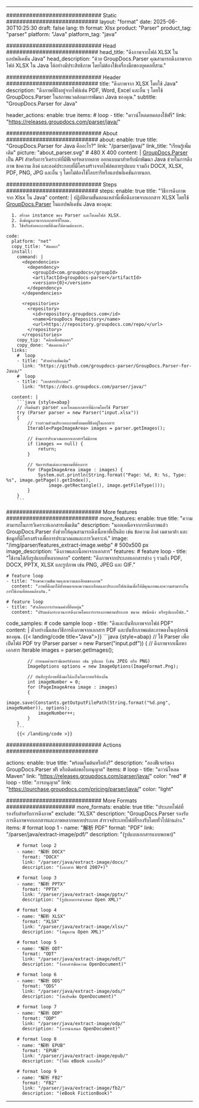 


---
############################# Static ############################
layout: "format"
date:  2025-06-30T10:25:30
draft: false
lang: th
format: Xlsx
product: "Parser"
product_tag: "parser"
platform: "Java"
platform_tag: "java"

############################# Head ############################
head_title: "ดึงภาพจากไฟล์ XLSX ในแอปพลิเคชัน Java"
head_description: "ด้วย GroupDocs.Parser คุณสามารถดึงภาพจากไฟล์ XLSX ใน Java ได้อย่างมีประสิทธิภาพ โดยไม่ต้องใช้เครื่องมือของบุคคลที่สาม."

############################# Header ############################
title: "ดึงภาพจาก XLSX โดยใช้ Java" 
description: "ดึงภาพที่ฝังอยู่จากไฟล์เช่น PDF, Word, Excel และอื่น ๆ โดยใช้ GroupDocs.Parser ในสภาพแวดล้อมการพัฒนา Java ของคุณ."
subtitle: "GroupDocs.Parser for Java" 

header_actions:
  enable: true
  items:
    #  loop
    - title: "ดาวน์โหลดทดลองใช้ฟรี"
      link: "https://releases.groupdocs.com/parser/java/"
      
############################# About ############################
about:
    enable: true
    title: "GroupDocs.Parser for Java คืออะไร?"
    link: "/parser/java/"
    link_title: "เรียนรู้เพิ่มเติม"
    picture: "about_parser.svg" # 480 X 400
    content: |
       [GroupDocs.Parser](/parser/java/) เป็น API สำหรับการวิเคราะห์ที่มีฟีเจอร์หลากหลาย ออกแบบมาสำหรับนักพัฒนา Java ช่วยในการดึงภาพ ข้อความ ลิงค์ และองค์ประกอบที่มีโครงสร้างจากไฟล์หลายรูปแบบ รวมถึง DOCX, XLSX, PDF, PNG, JPG และอื่น ๆ โดยไม่ต้องใช้ไลบรารีหรือแอปพลิเคชันภายนอก.

############################# Steps ############################
steps:
    enable: true
    title: "วิธีการดึงภาพจาก Xlsx ใน Java"
    content: |
      ปฏิบัติตามขั้นตอนเหล่านี้เพื่อดึงภาพจากเอกสาร XLSX โดยใช้ [GroupDocs.Parser](/parser/java/) ในแอปพลิเคชัน Java ของคุณ:
      
      1. สร้างอ instance ของ Parser และโหลดไฟล์ XLSX.
      2. ดึงข้อมูลภาพจากเอกสารที่โหลด.
      3. ใช้หรือส่งออกภาพที่ดึงมาได้ตามต้องการ.
   
    code:
      platform: "net"
      copy_title: "คัดลอก"
      install:
        command: |
          <dependencies>
            <dependency>
              <groupId>com.groupdocs</groupId>
              <artifactId>groupdocs-parser</artifactId>
              <version>{0}</version>
            </dependency>
          </dependencies>

          <repositories>
            <repository>
              <id>repository.groupdocs.com</id>
              <name>GroupDocs Repository</name>
              <url>https://repository.groupdocs.com/repo/</url>
            </repository>
          </repositories>
        copy_tip: "คลิกเพื่อคัดลอก"
        copy_done: "คัดลอกแล้ว"
      links:
        #  loop
        - title: "ตัวอย่างเพิ่มเติม"
          link: "https://github.com/groupdocs-parser/GroupDocs.Parser-for-Java/"
        #  loop
        - title: "เอกสารประกอบ"
          link: "https://docs.groupdocs.com/parser/java/"
          
      content: |
        ```java {style=abap}
        // เริ่มต้นตัว parser และโหลดเอกสารที่มีภาพโดยใช้ Parser
        try (Parser parser = new Parser("input.xlsx"))
        {
            // รวบรวมส่วนประกอบภาพทั้งหมดที่ฝังอยู่ในเอกสาร
            Iterable<PageImageArea> images = parser.getImages();

            // ข้ามการประมวลผลหากเอกสารไม่มีภาพ
            if (images == null) {
                return;
            }

            // จัดการกับแต่ละภาพตามที่ต้องการ
            for (PageImageArea image : images) {
                System.out.println(String.format("Page: %d, R: %s, Type: %s", image.getPage().getIndex(), 
                    image.getRectangle(), image.getFileType()));
            }
        }
        ```            

############################# More features ############################
more_features:
  enable: true
  title: "ความสามารถในการวิเคราะห์เอกสารเพิ่มเติม"
  description: "นอกเหนือจากการดึงภาพแล้ว GroupDocs.Parser ยังช่วยให้คุณสามารถดึงเนื้อหาที่เป็นดิบ เช่น ข้อความ ลิงค์ เมตาดาต้า และข้อมูลที่มีโครงสร้างเพื่อการประมวลผลและการวิเคราะห์."
  image: "/img/parser/features_extract-image.webp" # 500x500 px
  image_description: "ดึงภาพและเนื้อหาจากเอกสาร"
  features:
    # feature loop
    - title: "ใช้งานได้กับรูปแบบที่หลากหลาย"
      content: "ดึงภาพจากประเภทเอกสารต่าง ๆ รวมถึง PDF, DOCX, PPTX, XLSX และรูปภาพ เช่น PNG, JPEG และ GIF."

    # feature loop
    - title: "รักษาความชัดเจนและความละเอียดของภาพ"
      content: "ภาพที่ดึงมาได้ทั้งหมดจะคงความละเอียดและประเภทไฟล์เดิมเพื่อให้มีคุณภาพและความสามารถในการใช้งานที่สอดคล้องกัน."

    # feature loop
    - title: "ตัวเลือกการกำหนดค่าที่ยืดหยุ่น"
      content: "ปรับแต่งกระบวนการดึงภาพโดยการกรองภาพตามประเภท ขนาด ดัชนีหน้า หรือรูปแบบไฟล์."
      
  code_samples:
    # code sample loop
    - title: "ดึงและบันทึกภาพจากไฟล์ PDF"
      content: |
        ตัวอย่างนี้แสดงวิธีการดึงภาพจากเอกสาร PDF และบันทึกภาพแต่ละภาพลงในอุปกรณ์ของคุณ.
        {{< landing/code title="Java">}}
        ```java {style=abap}
        //  ใช้ Parser เพื่อเปิดไฟล์ PDF
        try (Parser parser = new Parser("input.pdf"))
        {
            // ดึงภาพจากเนื้อหาเอกสาร
            Iterable<PageImageArea> images = parser.getImages();

            // กำหนดค่าพารามิเตอร์ส่งออก เช่น รูปแบบ (เช่น JPEG หรือ PNG)
            ImageOptions options = new ImageOptions(ImageFormat.Png);

            // บันทึกรูปภาพที่ดึงมาได้ลงในไดเรกทอรีท้องถิ่น
            int imageNumber = 0;
            for (PageImageArea image : images)
            {
                image.save(Constants.getOutputFilePath(String.format("%d.png", imageNumber)), options);
                imageNumber++;
            }
        }
        ```
        {{< /landing/code >}}


############################# Actions ############################

actions:
  enable: true
  title: "พร้อมเริ่มต้นหรือยัง?"
  description: "ลองฟีเจอร์ของ GroupDocs.Parser ฟรี หรือติดต่อขอใบอนุญาต"
  items:
    #  loop
    - title: "ดาวน์โหลด Maven"
      link: "https://releases.groupdocs.com/parser/java/"
      color: "red"
        #  loop
    - title: "การอนุญาต"
      link: "https://purchase.groupdocs.com/pricing/parser/java/"
      color: "light"


############################# More Formats #####################
more_formats:
    enable: true
    title: "ประเภทไฟล์ที่รองรับสำหรับการดึงภาพ"
    exclude: "XLSX"
    description: "GroupDocs.Parser รองรับการดึงภาพจากเอกสารและภาพหลากหลายประเภท สำรวจประเภทไฟล์ที่รองรับโดยทั่วไปด้านล่าง."
    items: 
        # format loop 1
        - name: "解析 PDF"
          format: "PDF"
          link: "/parser/java/extract-image/pdf/"
          description: "(รูปแบบเอกสารแบบพกพา)"
          
        # format loop 2
        - name: "解析 DOCX"
          format: "DOCX"
          link: "/parser/java/extract-image/docx/"
          description: "(เอกสาร Word 2007+)"
          
        # format loop 3
        - name: "解析 PPTX"
          format: "PPTX"
          link: "/parser/java/extract-image/pptx/"
          description: "(รูปแบบการนำเสนอ Open XML)"
          
        # format loop 4
        - name: "解析 XLSX"
          format: "XLSX"
          link: "/parser/java/extract-image/xlsx/"
          description: "(สมุดงาน Open XML)"
          
        # format loop 5
        - name: "解析 ODT"
          format: "ODT"
          link: "/parser/java/extract-image/odt/"
          description: "(เอกสารข้อความ OpenDocument)"
          
        # format loop 6
        - name: "解析 ODS"
          format: "ODS"
          link: "/parser/java/extract-image/ods/"
          description: "(สเปรดชีต OpenDocument)"
          
        # format loop 7
        - name: "解析 ODP"
          format: "ODP"
          link: "/parser/java/extract-image/odp/"
          description: "(การนำเสนอ OpenDocument)"
          
        # format loop 8
        - name: "解析 EPUB"
          format: "EPUB"
          link: "/parser/java/extract-image/epub/"
          description: "(ไฟล์ eBook แบบเปิด)"
          
        # format loop 9
        - name: "解析 FB2"
          format: "FB2"
          link: "/parser/java/extract-image/fb2/"
          description: "(eBook FictionBook)"
         
          

---